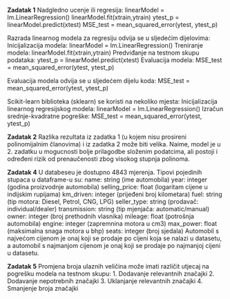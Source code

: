 **Zadatak 1**
Nadgledno ucenje ili regresija: 
linearModel = lm.LinearRegression()
linearModel.fit(xtrain,ytrain)
ytest_p = linearModel.predict(xtest)
MSE_test = mean_squared_error(ytest, ytest_p)

Razrada linearnog modela za regresiju odvija se u sljedećim dijelovima:
    Inicijalizacija modela:
linearModel = lm.LinearRegression()
    Treniranje modela:
linearModel.fit(xtrain,ytrain)
    Predviđanje na testnom skupu podataka:
ytest_p = linearModel.predict(xtest)
    Evaluacija modela:
MSE_test = mean_squared_error(ytest, ytest_p)

Evaluacija modela odvija se u sljedećem dijelu koda:
MSE_test = mean_squared_error(ytest, ytest_p)

Scikit-learn biblioteka (sklearn) se koristi na nekoliko mjesta:
    Inicijalizacija linearnog regresijskog modela:
linearModel = lm.LinearRegression()
    Izračun srednje-kvadratne pogreške:
MSE_test = mean_squared_error(ytest, ytest_p)

**Zadatak 2**
Razlika rezultata iz zadatka 1 (u kojem nisu prosireni polinomijalnim članovima) i iz zadatka 2 može biti velika. Naime, model je u 2. zadatku u mogucnosti bolje prilagodbe složenim podatcima, ali postoji i određeni rizik od prenaučenosti zbog visokog stupnja polinoma.

**Zadatak 4**
    U databeseu je dostupno 4843 mjerenja.
    Tipovi pojedinih stupaca u dataframe-u su:
        name: string (ime automobila)
        year: integer (godina proizvodnje automobila)
        selling_price: float (logaritam cijene u indijskim rupijama)
        km_driven: integer (prijeđeni broj kilometara)
        fuel: string (tip motora: Diesel, Petrol, CNG, LPG)
        seller_type: string (prodavač: individual/dealer)
        transmission: string (tip mjenjača: automatic/manual)
        owner: integer (broj prethodnih vlasnika)
        mileage: float (potrošnja automobila)
        engine: integer (zapremnina motora u cm3)
        max_power: float (maksimalna snaga motora u bhp)
        seats: integer (broj sjedala)
    Automobil s najvećom cijenom je onaj koji se prodaje po cijeni koja se nalazi u datasetu, a automobil s najmanjom cijenom je onaj koji se prodaje po najmanjoj cijeni u datasetu.
    

**Zadatak 5**
Promjena broja ulaznih veličina može imati različit utjecaj na pogrešku modela na testnom skupu:
    1. Dodavanje relevantnih značajki
    2. Dodavanje nepotrebnih značajki
    3. Uklanjanje relevantnih značajki
    4. Smanjenje broja značajki